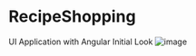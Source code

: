 # RecipeShopping
UI Application with Angular
Initial Look
![image](https://github.com/10coder/RecipeShopping/assets/37743191/d6aeff08-e9fd-4a73-8c17-57ebd00399c6)
